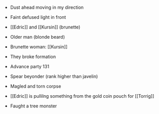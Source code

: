- Dust ahead moving in my direction
- Faint defused light in front

- [[Edric]] and [[Kursin]] (brunette)

- Older man (blonde beard)
- Brunette woman: [[Kursin]]
- They broke formation
- Advance party 131

- Spear beyonder (rank higher than javelin)

- Magled and torn corpse
- [[Edric]] is pullilng something from the gold coin pouch for [[Torrig]]

- Faught a tree monster